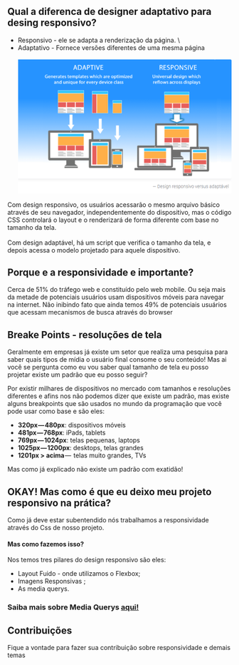 ## Qual a diferenca de designer adaptativo para desing responsivo?

- Responsivo - ele se adapta a renderização da página. \
- Adaptativo - Fornece versões diferentes de uma mesma página\
  \
  <img src="./Images/Adaptativo_responsivo.PNG" alt="ilustração da diferenca de adaptação para responsividade " />

Com design responsivo, os usuários acessarão o mesmo arquivo básico através de seu navegador, independentemente do dispositivo, mas o código CSS controlará o layout e o renderizará de forma diferente com base no tamanho da tela.\
\
Com design adaptável, há um script que verifica o tamanho da tela, e depois acessa o modelo projetado para aquele dispositivo.

## Porque e a responsividade e importante?
Cerca de 51% do tráfego web e constituído pelo web mobile. Ou seja mais da metade de potenciais usuários usam dispositivos móveis para navegar na internet.
Não inibindo fato que ainda temos 49% de potenciais usuários que acessam mecanismos de busca através do browser 


## Breake Points - resoluções de tela 

Geralmente em empresas já existe um setor que realiza uma pesquisa para saber quais tipos de mídia o usuário final consome o seu conteúdo!
Mas ai você se pergunta como eu vou saber qual tamanho de tela eu posso projetar existe um padrão que eu posso seguir?

Por existir milhares de dispositivos no mercado com tamanhos e resoluções diferentes e afins nos não podemos dizer que existe um padrão, mas existe alguns breakpoints que são usados no mundo da programação que você pode usar como base e são eles:

 - **320px — 480px**: dispositivos móveis
 - **481px — 768px**: iPads, tablets
 - **769px — 1024px**: telas pequenas, laptops
 - **1025px — 1200px**: desktops, telas grandes
 - **1201px > acima** —  telas muito grandes, TVs


Mas como já explicado não existe um padrão com exatidão!


## OKAY! Mas como é que eu deixo meu projeto responsivo na prática? 

Como já deve estar subentendido nós trabalhamos a responsividade através do Css de nosso projeto.

#### Mas como fazemos isso? 
Nos temos tres pilares do design responsivo são eles:
 - Layout Fuido - onde utilizamos o  Flexbox;
 - Imagens Responsivas ;
 - As media querys.
 

### Saiba mais sobre Media Querys [aqui!]()



## Contribuições
Fique a vontade para fazer sua contribuição sobre responsividade e demais temas